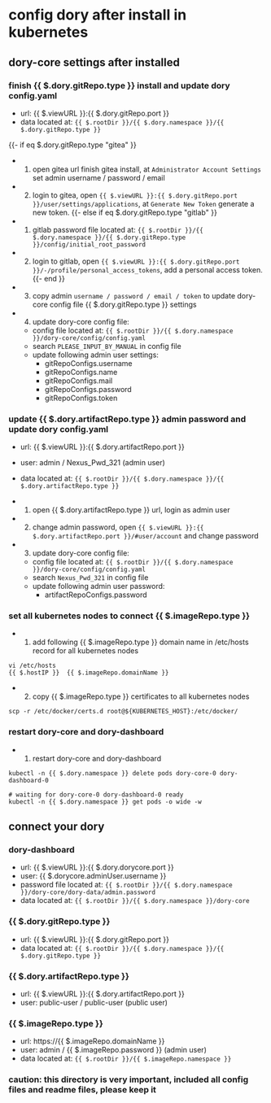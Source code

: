 # config dory after install in kubernetes

## dory-core settings after installed

### finish {{ $.dory.gitRepo.type }} install and update dory config.yaml

- url: {{ $.viewURL }}:{{ $.dory.gitRepo.port }}
- data located at: `{{ $.rootDir }}/{{ $.dory.namespace }}/{{ $.dory.gitRepo.type }}`

{{- if eq $.dory.gitRepo.type "gitea" }}
- 1. open gitea url finish gitea install, at `Administrator Account Settings ` set admin username / password / email
- 2. login to gitea, open `{{ $.viewURL }}:{{ $.dory.gitRepo.port }}/user/settings/applications`, at `Generate New Token` generate a new token.
{{- else if eq $.dory.gitRepo.type "gitlab" }}
- 1. gitlab password file located at: `{{ $.rootDir }}/{{ $.dory.namespace }}/{{ $.dory.gitRepo.type }}/config/initial_root_password`
- 2. login to gitlab, open `{{ $.viewURL }}:{{ $.dory.gitRepo.port }}/-/profile/personal_access_tokens`, add a personal access token.
{{- end }}
- 3. copy admin `username / password / email / token` to update dory-core config file {{ $.dory.gitRepo.type }} settings
- 4. update dory-core config file:
  - config file located at: `{{ $.rootDir }}/{{ $.dory.namespace }}/dory-core/config/config.yaml`
  - search `PLEASE_INPUT_BY_MANUAL` in config file
  - update following admin user settings: 
    - gitRepoConfigs.username
    - gitRepoConfigs.name
    - gitRepoConfigs.mail
    - gitRepoConfigs.password
    - gitRepoConfigs.token
    
### update {{ $.dory.artifactRepo.type }} admin password and update dory config.yaml

- url: {{ $.viewURL }}:{{ $.dory.artifactRepo.port }}
- user: admin / Nexus_Pwd_321 (admin user)
- data located at: `{{ $.rootDir }}/{{ $.dory.namespace }}/{{ $.dory.artifactRepo.type }}`

- 1. open {{ $.dory.artifactRepo.type }} url, login as admin user
- 2. change admin password, open `{{ $.viewURL }}:{{ $.dory.artifactRepo.port }}/#user/account` and change password
- 3. update dory-core config file:
  - config file located at: `{{ $.rootDir }}/{{ $.dory.namespace }}/dory-core/config/config.yaml`
  - search `Nexus_Pwd_321` in config file
  - update following admin user password: 
    - artifactRepoConfigs.password
 
### set all kubernetes nodes to connect {{ $.imageRepo.type }}

- 1. add following {{ $.imageRepo.type }} domain name in /etc/hosts record for all kubernetes nodes  

```shell script
vi /etc/hosts
{{ $.hostIP }}  {{ $.imageRepo.domainName }}
```

- 2. copy {{ $.imageRepo.type }} certificates to all kubernetes nodes

```shell script
scp -r /etc/docker/certs.d root@${KUBERNETES_HOST}:/etc/docker/
```

### restart dory-core and dory-dashboard

- 1. restart dory-core and dory-dashboard

```shell script
kubectl -n {{ $.dory.namespace }} delete pods dory-core-0 dory-dashboard-0

# waiting for dory-core-0 dory-dashboard-0 ready
kubectl -n {{ $.dory.namespace }} get pods -o wide -w
```

## connect your dory

### dory-dashboard

- url: {{ $.viewURL }}:{{ $.dory.dorycore.port }}
- user: {{ $.dorycore.adminUser.username }}
- password file located at: `{{ $.rootDir }}/{{ $.dory.namespace }}/dory-core/dory-data/admin.password`
- data located at: `{{ $.rootDir }}/{{ $.dory.namespace }}/dory-core`

### {{ $.dory.gitRepo.type }}

- url: {{ $.viewURL }}:{{ $.dory.gitRepo.port }}
- data located at: `{{ $.rootDir }}/{{ $.dory.namespace }}/{{ $.dory.gitRepo.type }}`

### {{ $.dory.artifactRepo.type }}

- url: {{ $.viewURL }}:{{ $.dory.artifactRepo.port }}
- user: public-user / public-user (public user)

### {{ $.imageRepo.type }}

- url: https://{{ $.imageRepo.domainName }}
- user: admin / {{ $.imageRepo.password }} (admin user)
- data located at: `{{ $.rootDir }}/{{ $.imageRepo.namespace }}`

### caution: this directory is very important, included all config files and readme files, please keep it
